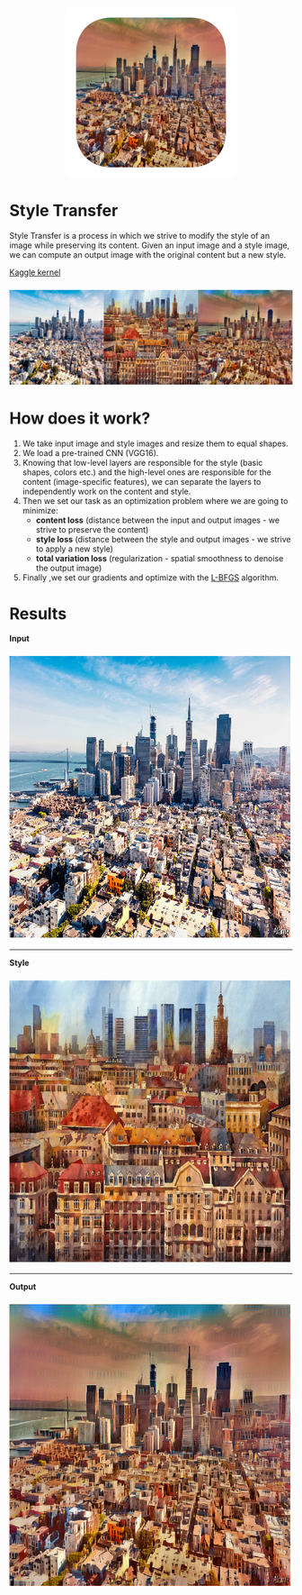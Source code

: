 <h3 align="center">
  <img src="assets/style_transfer_web.png" width="300">
</h3>


# Style Transfer

Style Transfer is a process in which we strive to modify the style of an image while preserving its content. Given an input image and a style image, we can compute an output image with the original content but a new style.

[Kaggle kernel](https://www.kaggle.com/greg115/style-transfer)

<h3 align="center">
  <img src="assets/combined.png">
</h3>

# How does it work?
1. We take input image and style images and resize them to equal shapes.
2. We load a pre-trained CNN (VGG16).
3. Knowing that low-level layers are responsible for the style (basic shapes, colors etc.) and the high-level ones are responsible for the content (image-specific features), we can separate the layers to independently work on the content and style.
4. Then we set our task as an optimization problem where we are going to minimize:
	* **content loss** (distance between the input and output images - we strive to preserve the content)
	* **style loss** (distance between the style and output images - we strive to apply a new style)
	* **total variation loss** (regularization - spatial smoothness to denoise the output image)
5. Finally ,we set our gradients and optimize with the [L-BFGS](https://en.wikipedia.org/wiki/Limited-memory_BFGS) algorithm.

# Results

**Input** 
<h3>
  <img src="assets/input.png" width="500">
</h3>

---

**Style** 
<h3>
  <img src="assets/style.png" width="500">
</h3>

---

**Output** 
<h3>
  <img src="assets/output.png" width="500">
</h3>
